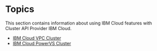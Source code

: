 # Topics

This section contains information about using IBM Cloud features with Cluster API Provider IBM Cloud.

- [IBM Cloud VPC Cluster](/topics/vpc/index.html)
- [IBM Cloud PowerVS Cluster](/topics/powervs/index.html)   